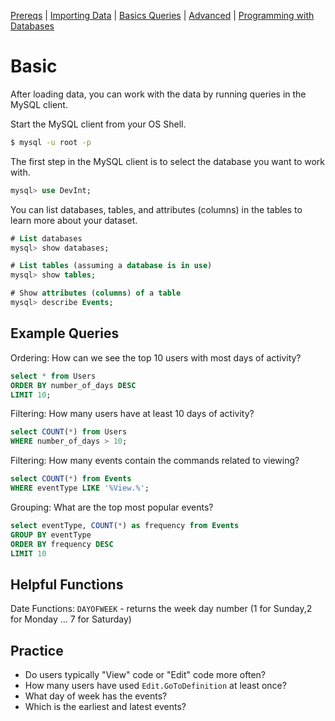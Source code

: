 [Prereqs](Prereqs.md#installing-mysql) | [Importing Data](Import.md#import) | [Basics Queries](BasicQueries.md#basic) |  [Advanced](Advanced.md#advanced) | [Programming with Databases](Programming.md#programming)

# Basic

After loading data, you can work with the data by running queries in the MySQL client. 

Start the MySQL client from your OS Shell.

```bash
$ mysql -u root -p
```

The first step in the MySQL client is to select the database you want to work with.

```sql
mysql> use DevInt;
```

You can list databases, tables, and attributes (columns) in the tables to learn more about your dataset.

```sql
# List databases
mysql> show databases;

# List tables (assuming a database is in use)
mysql> show tables;

# Show attributes (columns) of a table
mysql> describe Events;
```

## Example Queries

Ordering: How can we see the top 10 users with most days of activity?

```sql
select * from Users 
ORDER BY number_of_days DESC 
LIMIT 10;
```

Filtering: How many users have at least 10 days of activity?

```sql
select COUNT(*) from Users 
WHERE number_of_days > 10;
```

Filtering: How many events contain the commands related to viewing?

```sql
select COUNT(*) from Events 
WHERE eventType LIKE '%View.%';
```

Grouping: What are the top most popular events?

```sql
select eventType, COUNT(*) as frequency from Events 
GROUP BY eventType
ORDER BY frequency DESC
LIMIT 10
```

## Helpful Functions

Date Functions: `DAYOFWEEK` - returns the week day number (1 for Sunday,2 for Monday ... 7 for Saturday)

## Practice

* Do users typically "View" code or "Edit" code more often?
* How many users have used `Edit.GoToDefinition` at least once?
* What day of week has the events?
* Which is the earliest and latest events?